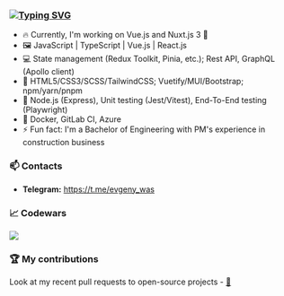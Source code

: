 ### [![Typing SVG](https://readme-typing-svg.herokuapp.com?font=Fira+Code&pause=1000&width=495&color=000000&lines=Hello!+My+name+is+Yauheni+Vasiukevich+%F0%9F%91%8B)](https://git.io/typing-svg)

- 🔥 Currently, I'm working on Vue.js and Nuxt.js 3 🚀
- 🖼️ JavaScript | TypeScript | Vue.js | React.js
- 💻 State management (Redux Toolkit, Pinia, etc.); Rest API, GraphQL (Apollo client)
- 🧰 HTML5/CSS3/SCSS/TailwindCSS; Vuetify/MUI/Bootstrap; npm/yarn/pnpm
- 🔧 Node.js (Express), Unit testing (Jest/Vitest), End-To-End testing (Playwright)
- 🔫 Docker, GitLab CI, Azure
- ⚡ Fun fact: I'm a Bachelor of Engineering with PM's experience in construction business

### 📫 Contacts
- **Telegram:** https://t.me/evgeny_was

### 📈 Codewars
<img src='https://www.codewars.com/users/EvgenyWas/badges/large'>

### 🏆 My contributions
Look at my recent pull requests to open-source projects - [🔗](https://my-contributions.nuxt.dev/)
